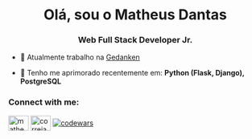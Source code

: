 <h1 align="center">Olá, sou o Matheus Dantas</h1>
<h3 align="center">Web Full Stack Developer Jr.</h3>

- 🔭 Atualmente trabalho na [Gedanken](https://gedanken.com.br/)

- 🌱 Tenho me aprimorado recentemente em: **Python (Flask, Django), PostgreSQL**

<h3 align="left">Connect with me:</h3>
<p align="left">
<a href="https://linkedin.com/in/matheudantas" target="blank"><img align="center" src="https://raw.githubusercontent.com/rahuldkjain/github-profile-readme-generator/master/src/images/icons/Social/linked-in-alt.svg" alt="matheudantas" height="30" width="40" /></a>
<a href="https://www.hackerrank.com/correia_dantas" target="blank"><img align="center" src="https://raw.githubusercontent.com/rahuldkjain/github-profile-readme-generator/master/src/images/icons/Social/hackerrank.svg" alt="correia_dantas" height="30" width="40" /></a>
<a href="https://www.codewars.com/users/matheudantas" target="blank"><img align="center" src="https://www.codewars.com/users/matheudantas/badges/large" alt="codewars" /></a>
</p>
